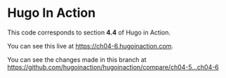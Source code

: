 Hugo In Action
===============

This code corresponds to section **4.4** of Hugo in Action.

You can see this live at https://ch04-6.hugoinaction.com.

You can see the changes made in this branch at https://github.com/hugoinaction/hugoinaction/compare/ch04-5...ch04-6

